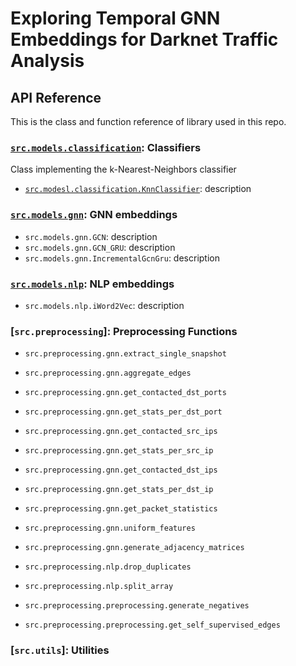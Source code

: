 # Exploring Temporal GNN Embeddings for Darknet Traffic Analysis
## API Reference
This is the class and function reference of library used in this repo. 

### [`src.models.classification`](classification.md): Classifiers
Class implementing the k-Nearest-Neighbors classifier

- [`src.modesl.classification.KnnClassifier`](classification.md): description

### [`src.models.gnn`](gnn.md): GNN embeddings

- `src.models.gnn.GCN`: description
- `src.models.gnn.GCN_GRU`: description
- `src.models.gnn.IncrementalGcnGru`: description

### [`src.models.nlp`](nlp.md): NLP embeddings

- `src.models.nlp.iWord2Vec`: description

### [`src.preprocessing`]: Preprocessing Functions

- `src.preprocessing.gnn.extract_single_snapshot`
- `src.preprocessing.gnn.aggregate_edges`
- `src.preprocessing.gnn.get_contacted_dst_ports`
- `src.preprocessing.gnn.get_stats_per_dst_port`
- `src.preprocessing.gnn.get_contacted_src_ips`
- `src.preprocessing.gnn.get_stats_per_src_ip`
- `src.preprocessing.gnn.get_contacted_dst_ips`
- `src.preprocessing.gnn.get_stats_per_dst_ip`
- `src.preprocessing.gnn.get_packet_statistics`
- `src.preprocessing.gnn.uniform_features`
- `src.preprocessing.gnn.generate_adjacency_matrices`

- `src.preprocessing.nlp.drop_duplicates`
- `src.preprocessing.nlp.split_array`

- `src.preprocessing.preprocessing.generate_negatives`
- `src.preprocessing.preprocessing.get_self_supervised_edges`

### [`src.utils`]: Utilities